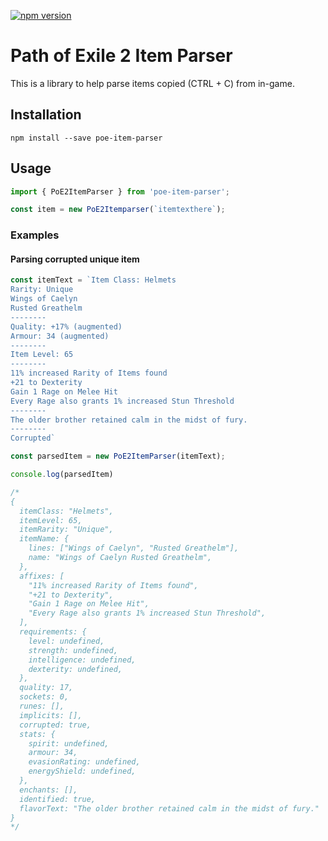 [![npm version](https://badge.fury.io/js/poe-item-parser.svg)](https://badge.fury.io/js/poe-item-parser)

# Path of Exile 2 Item Parser

This is a library to help parse items copied (CTRL + C) from in-game.

## Installation

`npm install --save poe-item-parser`

## Usage

```ts
import { PoE2ItemParser } from 'poe-item-parser';

const item = new PoE2Itemparser(`itemtexthere`);
```

### Examples

#### Parsing corrupted unique item

```ts
const itemText = `Item Class: Helmets
Rarity: Unique
Wings of Caelyn
Rusted Greathelm
--------
Quality: +17% (augmented)
Armour: 34 (augmented)
--------
Item Level: 65
--------
11% increased Rarity of Items found
+21 to Dexterity
Gain 1 Rage on Melee Hit
Every Rage also grants 1% increased Stun Threshold
--------
The older brother retained calm in the midst of fury.
--------
Corrupted`

const parsedItem = new PoE2ItemParser(itemText);

console.log(parsedItem)

/*  
{
  itemClass: "Helmets",
  itemLevel: 65,
  itemRarity: "Unique",
  itemName: {
    lines: ["Wings of Caelyn", "Rusted Greathelm"],
    name: "Wings of Caelyn Rusted Greathelm",
  },
  affixes: [
    "11% increased Rarity of Items found",
    "+21 to Dexterity",
    "Gain 1 Rage on Melee Hit",
    "Every Rage also grants 1% increased Stun Threshold",
  ],
  requirements: {
    level: undefined,
    strength: undefined,
    intelligence: undefined,
    dexterity: undefined,
  },
  quality: 17,
  sockets: 0,
  runes: [],
  implicits: [],
  corrupted: true,
  stats: {
    spirit: undefined,
    armour: 34,
    evasionRating: undefined,
    energyShield: undefined,
  },
  enchants: [],
  identified: true,
  flavorText: "The older brother retained calm in the midst of fury."
}
*/

```